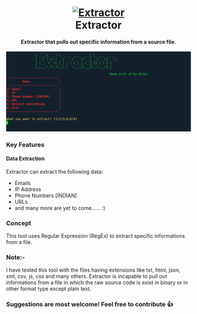 <h1 align="center">
  <br>
  <a href="https://github.com/iamnihal/extractor"><img src="https://raw.githubusercontent.com/iamnihal/extractor/master/logo.png" alt="Extractor"></a>
  <br>
  Extractor
  <br>
</h1>

<h4 align="center">Extractor that pulls out specific information from a source file.</h4>

![demo](Pic.png)

### Key Features

#### Data Extraction
Extractor can extract the following data:

- Emails
- IP Address
- Phone Numbers [INDIAN]
- URLs
- and many more are yet to come...... :)

### Concept
This tool uses Regular Expression (RegEx) to extract specific informations from a file.

### Note:-
I have tested this tool with the files having extensions like txt, html, json, xml, csv, js, css and many others. Extractor is incapable to pull out informations from a file in which the raw source code is exist in binary or in other format type except plain text.


### Suggestions are most welcome! Feel free to contribute :+1:

